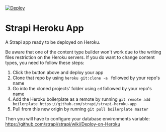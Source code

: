 <a href="https://heroku.com/deploy">
  <img src="https://www.herokucdn.com/deploy/button.svg" alt="Deploy">
</a>

# Strapi Heroku App

A Strapi app ready to be deployed on Heroku.

Be aware that one of the content type builder won't work due to the writing files restriction on the Heroku servers. If you do want to change content types, you need to follow these steps:

1. Click the button above and deploy your app
2. Clone that repo by using `heroku git:clone -a ` followed by your repo's name
3. Go into the cloned projects' folder using `cd` followed by your repo's name
4. Add the Heroku boilerplate as a remote by running `git remote add boilerplate https://github.com/strapi/strapi-heroku-app`
5. Pull from this new origin by running `git pull boilerplate master`

Then you will have to configure your database environments variable: https://github.com/strapi/strapi/wiki/Deploy-on-Heroku
